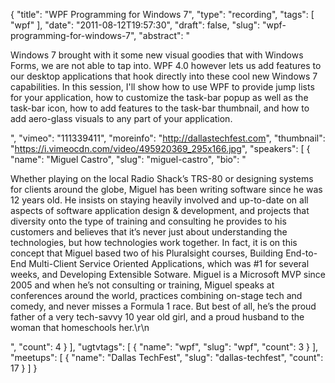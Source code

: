 {
  "title": "WPF Programming for Windows 7",
  "type": "recording",
  "tags": [
    "wpf"
  ],
  "date": "2011-08-12T19:57:30",
  "draft": false,
  "slug": "wpf-programming-for-windows-7",
  "abstract": "<p>Windows 7 brought with it some new visual goodies that with Windows Forms, we are not able to tap into. WPF 4.0 however lets us add features to our desktop applications that hook directly into these cool new Windows 7 capabilities. In this session, I'll show how to use WPF to provide jump lists for your application, how to customize the task-bar popup as well as the task-bar icon, how to add features to the task-bar thumbnail, and how to add aero-glass visuals to any part of your application.</p>",
  "vimeo": "111339411",
  "moreinfo": "http://dallastechfest.com",
  "thumbnail": "https://i.vimeocdn.com/video/495920369_295x166.jpg",
  "speakers": [
    {
      "name": "Miguel Castro",
      "slug": "miguel-castro",
      "bio": "<p>Whether playing on the local Radio Shack’s TRS-80 or designing systems for clients around the globe, Miguel has been writing software since he was 12 years old. He insists on staying heavily involved and up-to-date on all aspects of software application design & development, and projects that diversity onto the type of training and consulting he provides to his customers and believes that it’s never just about understanding the technologies, but how technologies work together. In fact, it is on this concept that Miguel based two of his Pluralsight courses, Building End-to-End Multi-Client Service Oriented Applications, which was #1 for several weeks, and Developing Extensible Sotware. Miguel is a Microsoft MVP since 2005 and when he’s not consulting or training, Miguel speaks at conferences around the world, practices combining on-stage tech and comedy, and never misses a Formula 1 race. But best of all, he’s the proud father of a very tech-savvy 10 year old girl, and a proud husband to the woman that homeschools her.\r\n</p>",
      "count": 4
    }
  ],
  "ugtvtags": [
    {
      "name": "wpf",
      "slug": "wpf",
      "count": 3
    }
  ],
  "meetups": [
    {
      "name": "Dallas TechFest",
      "slug": "dallas-techfest",
      "count": 17
    }
  ]
}